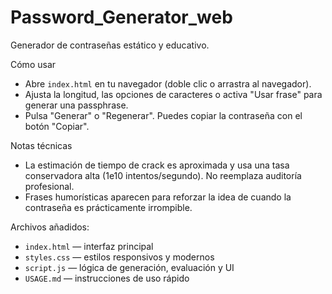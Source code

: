 # Password_Generator_web

Generador de contraseñas estático y educativo.

Cómo usar

- Abre `index.html` en tu navegador (doble clic o arrastra al navegador).
- Ajusta la longitud, las opciones de caracteres o activa "Usar frase" para generar una passphrase.
- Pulsa "Generar" o "Regenerar". Puedes copiar la contraseña con el botón "Copiar".

Notas técnicas

- La estimación de tiempo de crack es aproximada y usa una tasa conservadora alta (1e10 intentos/segundo). No reemplaza auditoría profesional.
- Frases humorísticas aparecen para reforzar la idea de cuando la contraseña es prácticamente irrompible.

Archivos añadidos:

- `index.html` — interfaz principal
- `styles.css` — estilos responsivos y modernos
- `script.js` — lógica de generación, evaluación y UI
- `USAGE.md` — instrucciones de uso rápido

